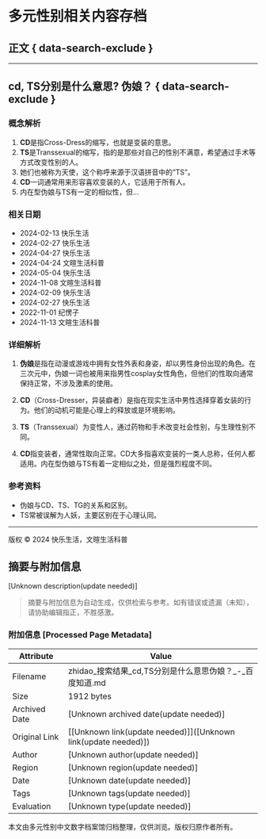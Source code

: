 # 多元性别相关内容存档

## 正文 { data-search-exclude }


---

## cd, TS分别是什么意思? 伪娘？ { data-search-exclude }

### 概念解析

1. **CD**是指Cross-Dress的缩写，也就是变装的意思。  
2. **TS**是Transsexual的缩写，指的是那些对自己的性别不满意，希望通过手术等方式改变性别的人。  
3. 她们也被称为天使，这个称呼来源于汉语拼音中的“TS”。  
4. **CD**一词通常用来形容喜欢变装的人，它适用于所有人。  
5. 内在型伪娘与TS有一定的相似性，但...

### 相关日期
- 2024-02-13 快乐生活
- 2024-02-27 快乐生活
- 2024-04-27 快乐生活
- 2024-04-24 文暄生活科普
- 2024-05-04 快乐生活
- 2024-11-08 文暄生活科普
- 2024-02-09 快乐生活
- 2024-02-27 快乐生活
- 2022-11-01 纪愣子
- 2024-11-13 文暄生活科普

### 详细解析

1. **伪娘**是指在动漫或游戏中拥有女性外表和身姿，却以男性身份出现的角色。在三次元中，伪娘一词也被用来指男性cosplay女性角色，但他们的性取向通常保持正常，不涉及激素的使用。  
2. **CD**（Cross-Dresser，异装癖者）是指在现实生活中男性选择穿着女装的行为。他们的动机可能是心理上的释放或是环境影响。  
3. **TS**（Transsexual）为变性人，通过药物和手术改变社会性别，与生理性别不同。

4. **CD**指变装者，通常性取向正常。CD大多指喜欢变装的一类人总称，任何人都适用。内在型伪娘与TS有着一定相似之处，但是强烈程度不同。  

### 参考资料
- 伪娘与CD、TS、TG的关系和区别。
- TS常被误解为人妖，主要区别在于心理认同。

---

版权 © 2024 快乐生活，文暄生活科普
<!-- tcd_original_link https://zhidao.baidu.com/index/?word=cd,TS%E5%88%86%E5%88%AB%E6%98%AF%E4%BB%80%E4%B9%88%E6%84%8F%E6%80%9D?%E4%BC%AA%E5%A8%98%EF%BC%9F&from=qb&samplow_val=-1 -->


## 摘要与附加信息

<!-- tcd_abstract -->
[Unknown description(update needed)]
<!-- tcd_abstract_end -->

> 摘要与附加信息为自动生成，仅供检索与参考。如有错误或遗漏（未知），请协助编辑指正，不胜感激。

### 附加信息 [Processed Page Metadata]

| Attribute       | Value                                  |
|-----------------|----------------------------------------|
| Filename        | zhidao_搜索结果_cd,TS分别是什么意思伪娘？_-_百度知道.md                             |
| Size            | 1912 bytes                           |
| Archived Date   | [Unknown archived date(update needed)]                             |
| Original Link   | [[Unknown link(update needed)]]([Unknown link(update needed)])                       |
| Author          | [Unknown author(update needed)]                               |
| Region          | [Unknown region(update needed)]                               |
| Date            | [Unknown date(update needed)]                                 |
| Tags            | [Unknown tags(update needed)]                                 |
| Evaluation            | [Unknown type(update needed)]                                 |
<!-- tcd_table_end -->

本文由多元性别中文数字档案馆归档整理，仅供浏览。版权归原作者所有。
